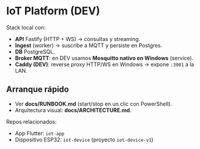 # IoT Platform (DEV)

Stack local con:
- **API** Fastify (HTTP + WS) → consultas y streaming.
- **Ingest** (worker) → suscribe a MQTT y persiste en Postgres.
- **DB** PostgreSQL.
- **Broker MQTT**: en DEV usamos **Mosquitto nativo en Windows** (service).
- **Caddy (DEV)**: reverse proxy HTTP/WS en Windows → expone `:3001` a la LAN.

## Arranque rápido
- Ver **docs/RUNBOOK.md** (start/stop en un clic con PowerShell).
- Arquitectura visual: **docs/ARCHITECTURE.md**.

Repos relacionados:
- App Flutter: `iot-app`
- Dispositivo ESP32: `iot-device` (proyecto `iot-device-v1`)
